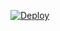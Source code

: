 [![Deploy](https://telegra.ph/file/abb72799a65043341382c.jpg)](https://heroku.com/deploy?template=https://github.com/Lizzy-Robot/YoneRobot.git)

